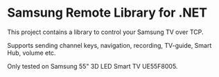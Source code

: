 Samsung Remote Library for .NET
====================
This project contains a library to control your Samsung TV over TCP.

Supports sending channel keys, navigation, recording, TV-guide, Smart Hub, volume etc.  

Only tested on Samsung 55" 3D LED Smart TV UE55F8005.